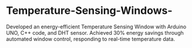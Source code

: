 # Temperature-Sensing-Windows-
Developed an energy-efficient Temperature Sensing Window with Arduino UNO, C++ code, and DHT sensor. Achieved 30% energy savings through automated window control, responding to real-time temperature data.
